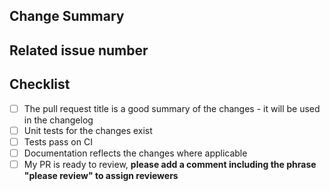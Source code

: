 ## Change Summary

<!-- Please give a short summary of the changes. -->

## Related issue number

<!-- WARNING: please use "fix #123" style references so the issue is closed when this PR is merged. -->

## Checklist

- [ ] The pull request title is a good summary of the changes - it will be used in the changelog
- [ ] Unit tests for the changes exist
- [ ] Tests pass on CI
- [ ] Documentation reflects the changes where applicable
- [ ] My PR is ready to review, **please add a comment including the phrase "please review" to assign reviewers**
